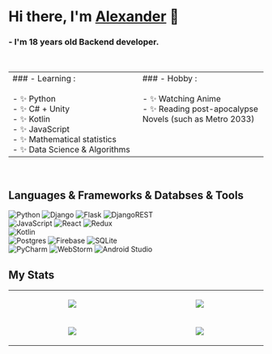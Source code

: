 # Hi there, I'm [Alexander](https://github.com/AlexandrVino/) 👋

### - I'm 18 years old Backend developer.
<br/>
<table>
  <tr>
    <td valign="top" width="500px">
			### - Learning :</br></br>
			- ✨ Python</br>
			- ✨ С# + Unity</br>
			- ✨ Kotlin</br>
			- ✨ JavaScript</br>
			- ✨ Mathematical statistics</br>
			- ✨ Data Science & Algorithms</br>
		</td>
    <td valign="top" width="500px">	
			### - Hobby :</br></br>
			- ✨ Watching Anime</br>
			- ✨ Reading post-apocalypse Novels (such as Metro 2033)</br> 
		</td>
  </tr>
</table>
<br/>

## Languages & Frameworks & Databses & Tools

![Python](https://img.shields.io/badge/python-%230175C2?style=for-the-badge&logo=python&logoColor=%23F7DF1E) 
![Django](https://img.shields.io/badge/django-%234ED1C5.svg?style=for-the-badge&logo=django&logoColor=white)
![Flask](https://img.shields.io/badge/flask-gray.svg?style=for-the-badge&logo=flask&logoColor=white)
![DjangoREST](https://img.shields.io/badge/DJANGO-REST-ff1709?style=for-the-badge&logo=django&logoColor=white&color=%23092E20&labelColor=%234ED1C5)<br/>
![JavaScript](https://img.shields.io/badge/javascript-%23323330.svg?style=for-the-badge&logo=javascript&logoColor=%23F7DF1E)
![React](https://img.shields.io/badge/react-%2320232a.svg?style=for-the-badge&logo=react&logoColor=%2361DAFB)
![Redux](https://img.shields.io/badge/redux-%23593d88.svg?style=for-the-badge&logo=redux&logoColor=white)<br/>
![Kotlin](https://img.shields.io/badge/kotlin-%237F52FF.svg?style=for-the-badge&logo=kotlin&logoColor=white)<br/>
![Postgres](https://img.shields.io/badge/postgres-%23316192.svg?style=for-the-badge&logo=postgresql&logoColor=white)
![Firebase](https://img.shields.io/badge/firebase-%23039BE5.svg?style=for-the-badge&logo=firebase)
![SQLite](https://img.shields.io/badge/sqlite-%2307405e.svg?style=for-the-badge&logo=sqlite&logoColor=white)<br/>
![PyCharm](https://img.shields.io/badge/pycharm-143?style=for-the-badge&logo=pycharm&logoColor=white&color=black&labelColor=green)
![WebStorm](https://img.shields.io/badge/webstorm-143?style=for-the-badge&logo=webstorm&logoColor=white&color=black&labelColor=blue)
![Android Studio](https://img.shields.io/badge/Android%20Studio-black.svg?style=for-the-badge&logo=android-studio&logoColor=white&labelColor=green)<br/>

## My Stats

<table>
  <tr>
    <td valign="center" width="600px">
			<p align="center">
				<img align=center src="https://github-readme-stats.vercel.app/api/top-langs/?username=AlexandrVino&layout=compact&show_icons=true&theme=github_dark"/>
			</p>
		</td>
    <td valign="center" width="600px">
			<p align="center">
				<img align=center src="https://github-readme-stats.vercel.app/api?username=AlexandrVino&show_icons=true&theme=github_dark"/></p>
		</td>
  </tr>
	<tr>
		<td valign="center" width="600px">
			<p align="center">
				<img align=center src="https://github-readme-streak-stats.herokuapp.com/?user=AlexandrVino&theme=github-dark-blue"/>
			</p>
		</td>
		<td valign="center" width="600px">
			<p align="center">
				<img align=center src="https://activity-graph.herokuapp.com/graph?username=AlexandrVino&theme=github-dark"/>
			</p>
		</td>
	</tr>
</table>
